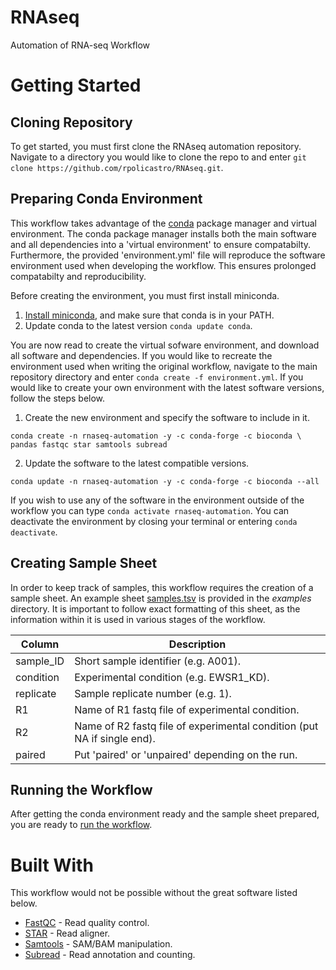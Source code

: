# RNAseq
Automation of RNA-seq Workflow

# Getting Started

## Cloning Repository

To get started, you must first clone the RNAseq automation repository. Navigate to a directory you would like to clone the repo to and enter `git clone https://github.com/rpolicastro/RNAseq.git`.

## Preparing Conda Environment

This workflow takes advantage of the [conda](https://conda.io/en/latest/) package manager and virtual environment. The conda package manager installs both the main software and all dependencies into a 'virtual environment' to ensure compatabilty. Furthermore, the provided 'environment.yml' file will reproduce the software environment used when developing the workflow. This ensures prolonged compatabilty and reproducibility.

Before creating the environment, you must first install miniconda.
1. [Install miniconda](https://conda.io/projects/conda/en/latest/user-guide/install/index.html?highlight=conda), and make sure that conda is in your PATH.
2. Update conda to the latest version `conda update conda`.

You are now read to create the virtual sofware environment, and download all software and dependencies. If you would like to recreate the environment used when writing the original workflow, navigate to the main repository directory and enter `conda create -f environment.yml`. If you would like to create your own environment with the latest software versions, follow the steps below.

1. Create the new environment and specify the software to include in it.
```
conda create -n rnaseq-automation -y -c conda-forge -c bioconda \
pandas fastqc star samtools subread
```
2. Update the software to the latest compatible versions.
```
conda update -n rnaseq-automation -y -c conda-forge -c bioconda --all
```

If you wish to use any of the software in the environment outside of the workflow you can type `conda activate rnaseq-automation`. You can deactivate the environment by closing your terminal or entering `conda deactivate`.

## Creating Sample Sheet

In order to keep track of samples, this workflow requires the creation of a sample sheet. An example sheet [samples.tsv](https://github.com/rpolicastro/RNAseq/blob/master/examples/samples.tsv) is provided in the *examples* directory. It is important to follow exact formatting of this sheet, as the information within it is used in various stages of the workflow.

| Column | Description |
| ------ | ----------- |
| sample_ID | Short sample identifier (e.g. A001). |
| condition | Experimental condition (e.g. EWSR1_KD). |
| replicate | Sample replicate number (e.g. 1). |
| R1 | Name of R1 fastq file of experimental condition. |
| R2 | Name of R2 fastq file of experimental condition (put NA if single end). |
| paired | Put 'paired' or 'unpaired' depending on the run. |

## Running the Workflow

After getting the conda environment ready and the sample sheet prepared, you are ready to [run the workflow](https://github.com/rpolicastro/RNAseq/blob/master/docs/run_workflow.md).

# Built With

This workflow would not be possible without the great software listed below.

- [FastQC](https://www.bioinformatics.babraham.ac.uk/projects/fastqc/) - Read quality control.
- [STAR](https://github.com/alexdobin/STAR) - Read aligner.
- [Samtools](http://www.htslib.org/) - SAM/BAM manipulation.
- [Subread](http://subread.sourceforge.net/) - Read annotation and counting.

